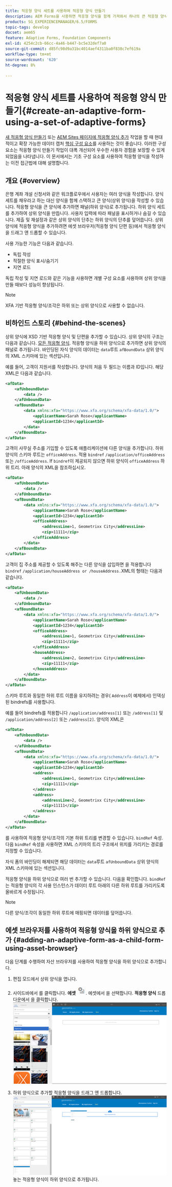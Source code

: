```yaml
---
title: 적응형 양식 세트를 사용하여 적응형 양식 만들기
description: AEM Forms을 사용하면 적응형 양식을 함께 가져와서 하나의 큰 적응형 양식을 작성하고 해당 기능을 이해할 수 있습니다.
products: SG_EXPERIENCEMANAGER/6.5/FORMS
topic-tags: develop
docset: aem65
feature: Adaptive Forms, Foundation Components
exl-id: 4254c2cb-66cc-4a46-b447-bc5e32def7a0
source-git-commit: d85fc98d9a31bc4014aef4311ba0f838c7ef619a
workflow-type: tm+mt
source-wordcount: '620'
ht-degree: 8%

---
```


# 적응형 양식 세트를 사용하여 적응형 양식 만들기{#create-an-adaptive-form-using-a-set-of-adaptive-forms}

<span class="preview"> [새 적응형 양식 만들기](/help/forms/using/create-an-adaptive-form-core-components.md) 또는 [AEM Sites 페이지에 적응형 양식 추가](/help/forms/using/create-or-add-an-adaptive-form-to-aem-sites-page.md) 작업을 할 때 현대적이고 확장 가능한 데이터 캡처 [핵심 구성 요소](https://experienceleague.adobe.com/docs/experience-manager-core-components/using/adaptive-forms/introduction.html)를 사용하는 것이 좋습니다. 이러한 구성 요소는 적응형 양식 만들기 작업이 대폭 개선되어 우수한 사용자 경험을 보장할 수 있게 되었음을 나타냅니다. 이 문서에서는 기초 구성 요소를 사용하여 적응형 양식을 작성하는 이전 접근법에 대해 설명합니다. </span>

## 개요 {#overview}

은행 계좌 개설 신청서와 같은 워크플로우에서 사용자는 여러 양식을 작성합니다. 양식 세트를 채우라고 하는 대신 양식을 함께 스택하고 큰 양식(상위 양식)을 작성할 수 있습니다. 적응형 양식을 큰 양식에 추가하면 패널(하위 양식)로 추가됩니다. 하위 양식 세트를 추가하여 상위 양식을 만듭니다. 사용자 입력에 따라 패널을 표시하거나 숨길 수 있습니다. 제출 및 재설정과 같은 상위 양식의 단추는 하위 양식의 단추를 덮어씁니다. 상위 양식에 적응형 양식을 추가하려면 에셋 브라우저(적응형 양식 단편 등)에서 적응형 양식을 드래그 앤 드롭할 수 있습니다.

사용 가능한 기능은 다음과 같습니다.

* 독립 작성
* 적절한 양식 표시/숨기기
* 지연 로드

독립 작성 및 지연 로드와 같은 기능을 사용하면 개별 구성 요소를 사용하여 상위 양식을 만들 때보다 성능이 향상됩니다.

>[!NOTE]
>
>XFA 기반 적응형 양식/조각은 하위 또는 상위 양식으로 사용할 수 없습니다.

## 비하인드 스토리 {#behind-the-scenes}

상위 양식에 XSD 기반 적응형 양식 및 단편을 추가할 수 있습니다. 상위 양식의 구조는 다음과 같습니다. [모든 적응형 양식](../../forms/using/prepopulate-adaptive-form-fields.md). 적응형 양식을 하위 양식으로 추가하면 상위 양식의 패널로 추가됩니다. 바인딩된 자식 양식의 데이터는 `data`루트 `afBoundData` 상위 양식의 XML 스키마에 있는 섹션입니다.

예를 들어, 고객이 지원서를 작성합니다. 양식의 처음 두 필드는 이름과 ID입니다. 해당 XML은 다음과 같습니다.

```xml
<afData>
    <afUnboundData>
        <data />
    </afUnboundData>
    <afBoundData>
        <data xmlns:xfa="https://www.xfa.org/schema/xfa-data/1.0/">
            <applicantName>Sarah Rose</applicantName>
            <applicantId>1234</applicantId>
        </data>
    </afBoundData>
</afData>
```

고객이 사무실 주소를 기입할 수 있도록 애플리케이션에 다른 양식을 추가합니다. 하위 양식의 스키마 루트는 `officeAddress`. 적용 `bindref` `/application/officeAddress` 또는 `/officeAddress`. If `bindref`이 제공되지 않으면 하위 양식이 `officeAddress` 하위 트리. 아래 양식의 XML을 참조하십시오.

```xml
<afData>
    <afUnboundData>
        <data />
    </afUnboundData>
    <afBoundData>
        <data xmlns:xfa="https://www.xfa.org/schema/xfa-data/1.0/">
            <applicantName>Sarah Rose</applicantName>
            <applicantId>1234</applicantId>
            <officeAddress>
                <addressLine>1, Geometrixx City</addressLine>
                <zip>11111</zip>
            </officeAddress>
        </data>
    </afBoundData>
</afData>
```

고객이 집 주소를 제공할 수 있도록 해주는 다른 양식을 삽입하면 을 적용합니다 `bindref` `/application/houseAddress or /houseAddress.`XML의 형태는 다음과 같습니다.

```xml
<afData>
    <afUnboundData>
        <data />
    </afUnboundData>
    <afBoundData>
        <data xmlns:xfa="https://www.xfa.org/schema/xfa-data/1.0/">
            <applicantName>Sarah Rose</applicantName>
            <applicantId>1234</applicantId>
            <officeAddress>
                <addressLine>1, Geometrixx City</addressLine>
                <zip>11111</zip>
            </officeAddress>
            <houseAddress>
                <addressLine>2, Geometrixx City</addressLine>
                <zip>11111</zip>
            </houseAddress>
        </data>
    </afBoundData>
</afData>
```

스키마 루트와 동일한 하위 루트 이름을 유지하려는 경우( `Address`이 예제에서) 인덱싱된 bindrefs를 사용합니다.

예를 들어 bindrefs를 적용합니다 `/application/address[1]` 또는 `/address[1]` 및 `/application/address[2]` 또는 `/address[2]`. 양식의 XML은

```xml
<afData>
    <afUnboundData>
        <data />
    </afUnboundData>
    <afBoundData>
        <data xmlns:xfa="https://www.xfa.org/schema/xfa-data/1.0/">
            <applicantName>Sarah Rose</applicantName>
            <applicantId>1234</applicantId>
            <address>
                <addressLine>1, Geometrixx City</addressLine>
                <zip>11111</zip>
            </address>
            <address>
                <addressLine>2, Geometrixx City</addressLine>
                <zip>11111</zip>
            </address>
        </data>
    </afBoundData>
</afData>
```

를 사용하여 적응형 양식/조각의 기본 하위 트리를 변경할 수 있습니다. `bindRef` 속성. 다음 `bindRef` 속성을 사용하면 XML 스키마의 트리 구조에서 위치를 가리키는 경로를 지정할 수 있습니다.

자식 폼의 바인딩이 해제되면 해당 데이터는 `data`루트 `afUnboundData` 상위 양식의 XML 스키마에 있는 섹션입니다.

적응형 양식을 하위 양식으로 여러 번 추가할 수 있습니다. 다음을 확인합니다. `bindRef` 는 적응형 양식의 각 사용 인스턴스가 데이터 루트 아래의 다른 하위 루트를 가리키도록 올바르게 수정됩니다.

>[!NOTE]
>
>다른 양식/조각이 동일한 하위 루트에 매핑되면 데이터를 덮어씁니다.

## 에셋 브라우저를 사용하여 적응형 양식을 하위 양식으로 추가 {#adding-an-adaptive-form-as-a-child-form-using-asset-browser}

다음 단계를 수행하여 자산 브라우저를 사용하여 적응형 양식을 하위 양식으로 추가합니다.

1. 편집 모드에서 상위 양식을 엽니다.
1. 사이드바에서 를 클릭합니다. **에셋** ![에셋 브라우저](assets/assets-browser.png). 에셋에서 을 선택합니다. **적응형 양식** 드롭다운에서 을 클릭합니다.
   [![에셋에서 적응형 양식 선택](assets/asset.png)](assets/asset-1.png)

1. 하위 양식으로 추가할 적응형 양식을 드래그 앤 드롭합니다.
   [![사이트에 적응형 양식 드래그 앤 드롭](assets/drag-drop.png)](assets/drag-drop-1.png)놓는 적응형 양식이 하위 양식으로 추가됩니다.
